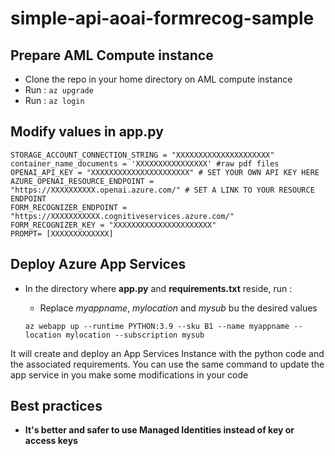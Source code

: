 # simple-api-aoai-formrecog-sample

## Prepare AML Compute instance

- Clone the repo in your home directory on AML compute instance
- Run : `az upgrade`
- Run : `az login`

## Modify values in app.py

`STORAGE_ACCOUNT_CONNECTION_STRING = "XXXXXXXXXXXXXXXXXXXXX"`  
`container_name_documents = 'XXXXXXXXXXXXXXXX' #raw pdf files`  
`OPENAI_API_KEY = "XXXXXXXXXXXXXXXXXXXXXX" # SET YOUR OWN API KEY HERE`  
`AZURE_OPENAI_RESOURCE_ENDPOINT = "https://XXXXXXXXXX.openai.azure.com/" # SET A LINK TO YOUR RESOURCE ENDPOINT`  
`FORM_RECOGNIZER_ENDPOINT = "https://XXXXXXXXXXX.cognitiveservices.azure.com/"`  
`FORM_RECOGNIZER_KEY = "XXXXXXXXXXXXXXXXXXXXXX"`  
`PROMPT= [XXXXXXXXXXXXX]`

## Deploy Azure App Services

- In the directory where **app.py** and **requirements.txt** reside, run :
  - Replace *myappname*, *mylocation* and *mysub* bu the desired values
  
  `az webapp up --runtime PYTHON:3.9 --sku B1 --name myappname --location mylocation --subscription mysub`

It will create and deploy an App Services Instance with the python code and the associated requirements. You can use the same command to update the app service in you make some modifications in your code

## Best practices

- **It's better and safer to use Managed Identities instead of key or access keys**
